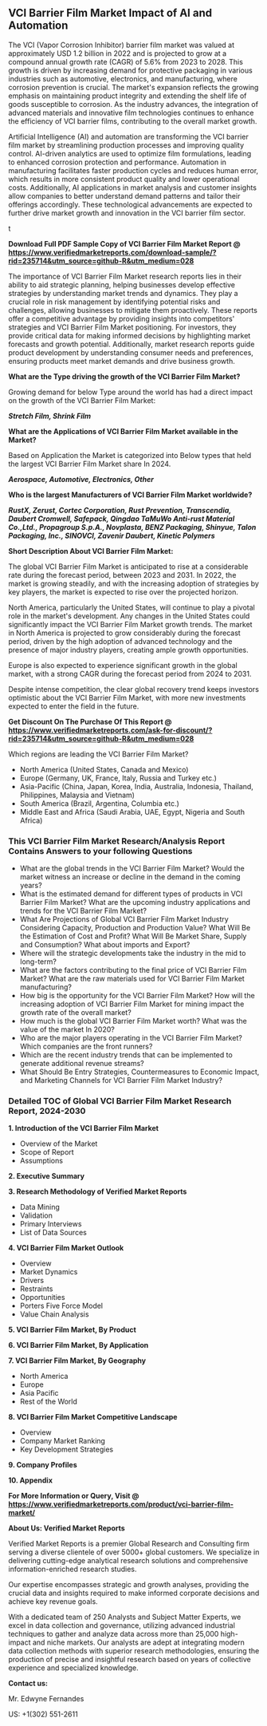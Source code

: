 <h2>VCI Barrier Film Market Impact of AI and Automation</h2><p>The VCI (Vapor Corrosion Inhibitor) barrier film market was valued at approximately USD 1.2 billion in 2022 and is projected to grow at a compound annual growth rate (CAGR) of 5.6% from 2023 to 2028. This growth is driven by increasing demand for protective packaging in various industries such as automotive, electronics, and manufacturing, where corrosion prevention is crucial. The market's expansion reflects the growing emphasis on maintaining product integrity and extending the shelf life of goods susceptible to corrosion. As the industry advances, the integration of advanced materials and innovative film technologies continues to enhance the efficiency of VCI barrier films, contributing to the overall market growth.</p><p>Artificial Intelligence (AI) and automation are transforming the VCI barrier film market by streamlining production processes and improving quality control. AI-driven analytics are used to optimize film formulations, leading to enhanced corrosion protection and performance. Automation in manufacturing facilitates faster production cycles and reduces human error, which results in more consistent product quality and lower operational costs. Additionally, AI applications in market analysis and customer insights allow companies to better understand demand patterns and tailor their offerings accordingly. These technological advancements are expected to further drive market growth and innovation in the VCI barrier film sector.</p>t</p><p id="" class=""><strong>Download Full PDF Sample Copy of VCI Barrier Film Market Report @ <a href="https://www.verifiedmarketreports.com/download-sample/?rid=235714&utm_source=github-R&utm_medium=028" target="_blank">https://www.verifiedmarketreports.com/download-sample/?rid=235714&utm_source=github-R&utm_medium=028</a></strong></p><p>The importance of&nbsp;VCI Barrier Film Market research reports lies in their ability to aid strategic planning, helping businesses develop effective strategies by understanding market trends and dynamics. They play a crucial role in risk management by identifying potential risks and challenges, allowing businesses to mitigate them proactively. These reports offer a competitive advantage by providing insights into competitors' strategies and VCI Barrier Film Market positioning. For investors, they provide critical data for making informed decisions by highlighting market forecasts and growth potential. Additionally, market research reports guide product development by understanding consumer needs and preferences, ensuring products meet market demands and drive business growth.</p><p><strong>What are the&nbsp;Type driving the growth of the VCI Barrier Film Market?</strong></p><p id="" class="">Growing demand for below Type around the world has had a direct impact on the growth of the VCI Barrier Film Market:</p><em><strong>Stretch Film, Shrink Film</strong></em></p><strong>What are the&nbsp;Applications&nbsp;of VCI Barrier Film Market available in the Market?</strong></p><p id="" class="">Based on Application the Market is categorized into Below types that held the largest VCI Barrier Film Market share In 2024.</p><em><strong>Aerospace, Automotive, Electronics, Other</strong></em></p><strong>Who is the largest Manufacturers of VCI Barrier Film Market worldwide?</strong></p><p><em><strong>RustX, Zerust, Cortec Corporation, Rust Prevention, Transcendia, Daubert Cromwell, Safepack, Qingdao TaMuWo Anti-rust Material Co.,Ltd., Propagroup S.p.A., Novplasta, BENZ Packaging, Shinyue, Talon Packaging, Inc., SINOVCI, Zavenir Daubert, Kinetic Polymers</strong></em></p><p id="" class=""><strong>Short Description About VCI Barrier Film Market:</strong></p><p>The global VCI Barrier Film Market is anticipated to rise at a considerable rate during the forecast period, between 2023 and 2031. In 2022, the market is growing steadily, and with the increasing adoption of strategies by key players, the market is expected to rise over the projected horizon.</p><p>North America, particularly the United States, will continue to play a pivotal role in the market's development. Any changes in the United States could significantly impact the VCI Barrier Film Market growth trends. The market in North America is projected to grow considerably during the forecast period, driven by the high adoption of advanced technology and the presence of major industry players, creating ample growth opportunities.</p><p>Europe is also expected to experience significant growth in the global market, with a strong CAGR during the forecast period from 2024 to 2031.</p><p>Despite intense competition, the clear global recovery trend keeps investors optimistic about the VCI Barrier Film Market, with more new investments expected to enter the field in the future.</p><p id="" class=""><strong>Get Discount On The Purchase Of This Report @ <a href="https://www.verifiedmarketreports.com/ask-for-discount/?rid=235714&utm_source=github-R&utm_medium=028" target="_blank">https://www.verifiedmarketreports.com/ask-for-discount/?rid=235714&utm_source=github-R&utm_medium=028</a></strong></p>Which regions are leading the VCI Barrier Film Market?</p><ul><li>North America (United States, Canada and Mexico)</li><li>Europe (Germany, UK, France, Italy, Russia and Turkey etc.)</li><li>Asia-Pacific (China, Japan, Korea, India, Australia, Indonesia, Thailand, Philippines, Malaysia and Vietnam)</li><li>South America (Brazil, Argentina, Columbia etc.)</li><li>Middle East and Africa (Saudi Arabia, UAE, Egypt, Nigeria and South Africa)</li></ul><h3 id="" class="">This VCI Barrier Film Market Research/Analysis Report Contains Answers to your following Questions</h3><ul><li>What are the global trends in the VCI Barrier Film Market? Would the market witness an increase or decline in the demand in the coming years?</li><li>What is the estimated demand for different types of products in VCI Barrier Film Market? What are the upcoming industry applications and trends for the VCI Barrier Film Market?</li><li>What Are Projections of Global VCI Barrier Film Market Industry Considering Capacity, Production and Production Value? What Will Be the Estimation of Cost and Profit? What Will Be Market Share, Supply and Consumption? What about imports and Export?</li><li>Where will the strategic developments take the industry in the mid to long-term?</li><li>What are the factors contributing to the final price of VCI Barrier Film Market? What are the raw materials used for VCI Barrier Film Market manufacturing?</li><li>How big is the opportunity for the VCI Barrier Film Market? How will the increasing adoption of VCI Barrier Film Market for mining impact the growth rate of the overall market?</li><li>How much is the global VCI Barrier Film Market worth? What was the value of the market In 2020?</li><li>Who are the major players operating in the VCI Barrier Film Market? Which companies are the front runners?</li><li>Which are the recent industry trends that can be implemented to generate additional revenue streams?</li><li>What Should Be Entry Strategies, Countermeasures to Economic Impact, and Marketing Channels for VCI Barrier Film Market Industry?</li></ul><h3 id="" class="">Detailed TOC of Global VCI Barrier Film Market Research Report, 2024-2030</h3><p id="" class=""><strong>1. Introduction of the VCI Barrier Film Market</strong></p><ul><li>Overview of the Market</li><li>Scope of Report</li><li>Assumptions</li></ul><p id="" class=""><strong>2. Executive Summary</strong></p><p id="" class=""><strong>3. Research Methodology of Verified Market Reports</strong></p><ul><li>Data Mining</li><li>Validation</li><li>Primary Interviews</li><li>List of Data Sources</li></ul><p id="" class=""><strong>4. VCI Barrier Film Market Outlook</strong></p><ul><li>Overview</li><li>Market Dynamics</li><li>Drivers</li><li>Restraints</li><li>Opportunities</li><li>Porters Five Force Model</li><li>Value Chain Analysis</li></ul><p id="" class=""><strong>5. VCI Barrier Film Market, By Product</strong></p><p id="" class=""><strong>6. VCI Barrier Film Market, By Application</strong></p><p id="" class=""><strong>7. VCI Barrier Film Market, By Geography</strong></p><ul><li>North America</li><li>Europe</li><li>Asia Pacific</li><li>Rest of the World</li></ul><p id="" class=""><strong>8. VCI Barrier Film Market Competitive Landscape</strong></p><ul><li>Overview</li><li>Company Market Ranking</li><li>Key Development Strategies</li></ul><p id="" class=""><strong>9. Company Profiles</strong></p><p id="" class=""><strong>10. Appendix</strong></p><p id="" class=""><strong>For More Information or Query, Visit @ <a href="https://www.verifiedmarketreports.com/product/vci-barrier-film-market/" target="_blank">https://www.verifiedmarketreports.com/product/vci-barrier-film-market/</a></strong></p><p id="" class=""><strong>About Us: Verified Market Reports</strong></p><p id="" class="">Verified Market Reports is a premier Global Research and Consulting firm serving a diverse clientele of over 5000+ global customers. We specialize in delivering cutting-edge analytical research solutions and comprehensive information-enriched research studies.</p><p id="" class="">Our expertise encompasses strategic and growth analyses, providing the crucial data and insights required to make informed corporate decisions and achieve key revenue goals.</p><p id="" class="">With a dedicated team of 250 Analysts and Subject Matter Experts, we excel in data collection and governance, utilizing advanced industrial techniques to gather and analyze data across more than 25,000 high-impact and niche markets. Our analysts are adept at integrating modern data collection methods with superior research methodologies, ensuring the production of precise and insightful research based on years of collective experience and specialized knowledge.</p><p id="" class=""><strong>Contact us:</strong></p><p id="" class="">Mr. Edwyne Fernandes</p><p id="" class="">US: +1(302) 551-2611</p>